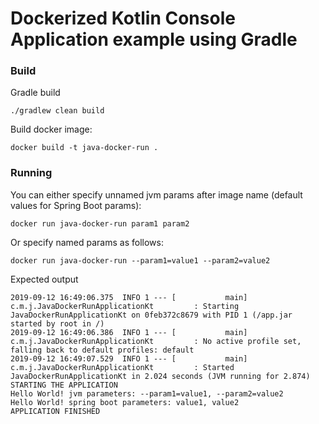# Dockerized Kotlin Console Application example using Gradle

### Build
Gradle build
```
./gradlew clean build
```
Build docker image:
```
docker build -t java-docker-run .
```

### Running

You can either specify unnamed jvm params after image name (default values for Spring Boot params):
```
docker run java-docker-run param1 param2
```

Or specify named params as follows:
```
docker run java-docker-run --param1=value1 --param2=value2
```

Expected output
```
2019-09-12 16:49:06.375  INFO 1 --- [           main] c.m.j.JavaDockerRunApplicationKt         : Starting JavaDockerRunApplicationKt on 0feb372c8679 with PID 1 (/app.jar started by root in /)
2019-09-12 16:49:06.386  INFO 1 --- [           main] c.m.j.JavaDockerRunApplicationKt         : No active profile set, falling back to default profiles: default
2019-09-12 16:49:07.529  INFO 1 --- [           main] c.m.j.JavaDockerRunApplicationKt         : Started JavaDockerRunApplicationKt in 2.024 seconds (JVM running for 2.874)
STARTING THE APPLICATION
Hello World! jvm parameters: --param1=value1, --param2=value2
Hello World! spring boot parameters: value1, value2
APPLICATION FINISHED
```


